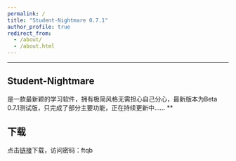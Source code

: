 ```yaml
---
permalink: /
title: "Student-Nightmare 0.7.1"
author_profile: true
redirect_from: 
  - /about/
  - /about.html
---
```

***

## Student-Nightmare

是一款最新颖的学习软件，拥有极简风格无需担心自己分心，最新版本为Beta 0.7.1测试版，只完成了部分主要功能，正在持续更新中……
**

## 下载

点击[链接](https://wwwi.lanzouo.com/iHXVR2qqdnvc)下载，访问密码：ftqb


